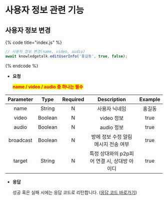 # 사용자 정보 관련 기능
 
## 사용자 정보 변경

{% code title="index.js" %}
```javascript
// 사용자 정보 변경(name, video, audio)
await knowledgetalk.editUserInfo('홍길동', true, false);
```
{% endcode %}

- **요청**

  <mark style="color:red;">**name / video / audio 중 하나는 필수**</mark>

| <center>**Parameter**</center> | <center>**Type**</center> | <center>**Required**</center> |       <center>**Description**</center>       | <center>**Example**</center> |
| :----------------------------: | :-----------------------: | :---------------------------: | :------------------------------------------: | :--------------------------: |
|              name              |          String           |               N               |                사용자 닉네임                 |            홍길동            |
|             video              |          Boolean          |               N               |                  video 정보                  |             true             |
|             audio              |          Boolean          |               N               |                  audio 정보                  |             true             |
|           broadcast            |          Boolean          |               N               |     방에 정보 수정 알림 메시지 전송 여부     |             true             |
|             target             |          String          |               N               | 특정 상대와의 p2p피어 연결 시, 상대방 아이디 |             true             |

- **응답**

  성공 혹은 실패 시에는 응답 코드로 리턴합니다. ([응답 코드 바로가기](code.md))